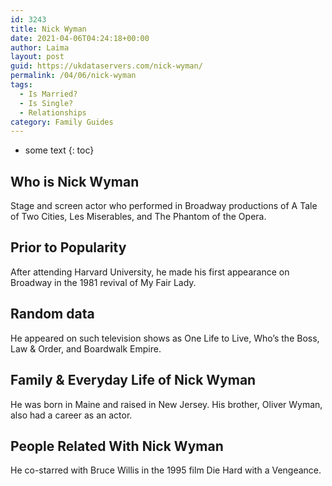 ```yaml
---
id: 3243
title: Nick Wyman
date: 2021-04-06T04:24:18+00:00
author: Laima
layout: post
guid: https://ukdataservers.com/nick-wyman/
permalink: /04/06/nick-wyman
tags:
  - Is Married?
  - Is Single?
  - Relationships
category: Family Guides
---
```


* some text
{: toc}


## Who is Nick Wyman
                  
                  
                  
Stage and screen actor who performed in Broadway productions of A Tale of Two Cities, Les Miserables, and The Phantom of the Opera.
                  
              
            
              
            
                
                
                
## Prior to Popularity
                  
                  
                  
After attending Harvard University, he made his first appearance on Broadway in the 1981 revival of My Fair Lady.
                  
              
            
              
            
                
                
                
## Random data
                  
                  
                  
He appeared on such television shows as One Life to Live, Who&#8217;s the Boss, Law & Order, and Boardwalk Empire.
                  
              
            
              
            
                
                
                
## Family & Everyday Life of Nick Wyman
                  
                  
                  
He was born in Maine and raised in New Jersey. His brother, Oliver Wyman, also had a career as an actor.
                  
              
            
              
            
                
                
                
## People Related With Nick Wyman
                  
                  
                  
He co-starred with Bruce Willis in the 1995 film Die Hard with a Vengeance.
                  
              
            
              
            
                
              
            
              
              
            
            
              
            
          
          
          